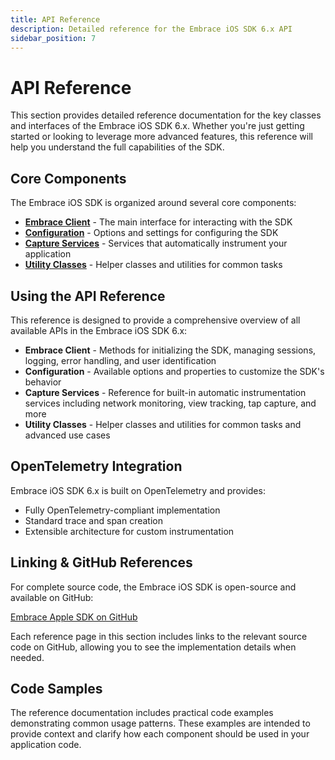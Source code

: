 ```yaml
---
title: API Reference
description: Detailed reference for the Embrace iOS SDK 6.x API
sidebar_position: 7
---
```


# API Reference

This section provides detailed reference documentation for the key classes and interfaces of the Embrace iOS SDK 6.x. Whether you're just getting started or looking to leverage more advanced features, this reference will help you understand the full capabilities of the SDK.

## Core Components

The Embrace iOS SDK is organized around several core components:

- **[Embrace Client](./embrace-client.md)** - The main interface for interacting with the SDK
- **[Configuration](./configuration.md)** - Options and settings for configuring the SDK
- **[Capture Services](./capture-services.md)** - Services that automatically instrument your application
- **[Utility Classes](./utility-classes.md)** - Helper classes and utilities for common tasks

## Using the API Reference

This reference is designed to provide a comprehensive overview of all available APIs in the Embrace iOS SDK 6.x:

- **Embrace Client** - Methods for initializing the SDK, managing sessions, logging, error handling, and user identification
- **Configuration** - Available options and properties to customize the SDK's behavior
- **Capture Services** - Reference for built-in automatic instrumentation services including network monitoring, view tracking, tap capture, and more
- **Utility Classes** - Helper classes and utilities for common tasks and advanced use cases

## OpenTelemetry Integration

Embrace iOS SDK 6.x is built on OpenTelemetry and provides:

- Fully OpenTelemetry-compliant implementation
- Standard trace and span creation
- Extensible architecture for custom instrumentation

## Linking & GitHub References

For complete source code, the Embrace iOS SDK is open-source and available on GitHub:

[Embrace Apple SDK on GitHub](https://github.com/embrace-io/embrace-apple-sdk)

Each reference page in this section includes links to the relevant source code on GitHub, allowing you to see the implementation details when needed.

## Code Samples

The reference documentation includes practical code examples demonstrating common usage patterns. These examples are intended to provide context and clarify how each component should be used in your application code.

<!-- TODO Link For more comprehensive integration examples, see the [Getting Started] section.  -->
